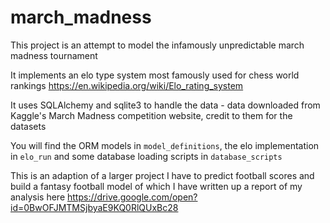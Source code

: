 # march_madness

This project is an attempt to model the infamously unpredictable march madness tournament

It implements an elo type system most famously used for chess world rankings
https://en.wikipedia.org/wiki/Elo_rating_system

It uses SQLAlchemy and sqlite3 to handle the data - data downloaded from Kaggle's March Madness competition website, credit to them for the datasets

You will find the ORM models in `model_definitions`, the elo implementation in `elo_run` and some database loading scripts in `database_scripts`

This is an adaption of a larger project I have to predict football scores and build a fantasy football model of which I have written up a report of my analysis here
https://drive.google.com/open?id=0BwOFJMTMSjbyaE9KQ0RlQUxBc28
